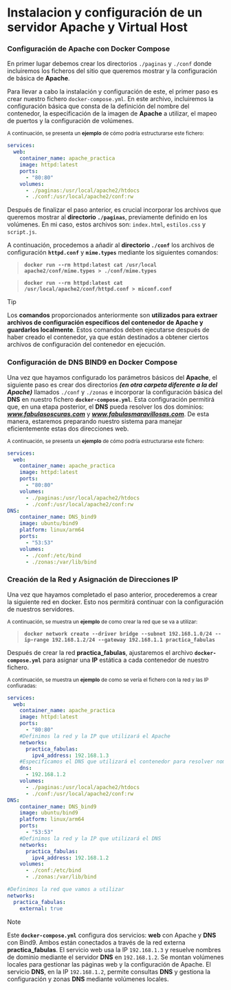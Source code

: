 # Instalacion y configuración de un servidor Apache y Virtual Host

### Configuración de Apache con Docker Compose
En primer lugar debemos crear los directorios `./paginas` y `./conf` donde incluiremos los ficheros del sitio que queremos mostrar y la configuración de básica de **Apache**.

Para llevar a cabo la instalación y configuración de este, el primer paso es crear nuestro fichero `docker-compose.yml`. En este archivo, incluiremos la configuración básica que consta de la definición del nombre del contenedor, la especificación de la imagen de **Apache** a utilizar, el mapeo de puertos y la configuración de volúmenes.

<sup>A continuación, se presenta un **ejemplo** de cómo podría estructurarse este fichero:</sup>

```yml
services:
  web:
    container_name: apache_practica
    image: httpd:latest
    ports:
      - "80:80"
    volumes:
      - ./paginas:/usr/local/apache2/htdocs
      - ./conf:/usr/local/apache2/conf:rw
```

Después de finalizar el paso anterior, es crucial incorporar los archivos que queremos mostrar al **directorio `./paginas`**, previamente definido en los volúmenes. En mi caso, estos archivos son: `index.html`, `estilos.css` y `script.js`.

A continuación, procedemos a añadir al **directorio `./conf`** los archivos de configuración **`httpd.conf`** y **`mime.types`** mediante los siguientes comandos:

> **`docker run --rm httpd:latest cat /usr/local apache2/conf/mime.types > ./conf/mime.types`**

> **`docker run --rm httpd:latest cat /usr/local/apache2/conf/httpd.conf > miconf.conf`**

>[!TIP]
>Los **comandos** proporcionados anteriormente son **utilizados para extraer archivos de configuración específicos del contenedor de Apache y guardarlos localmente**. Estos comandos deben ejecutarse después de haber creado el contenedor, ya que están destinados a obtener ciertos archivos de configuración del contenedor en ejecución.

### Configuración de DNS BIND9 en Docker Compose

Una vez que hayamos configurado los parámetros básicos del **Apache**, el siguiente paso es crear dos directorios ***(en otra carpeta diferente a la del Apache)*** llamados `./conf` y `./zonas` e incorporar la configuración básica del **DNS** en nuestro fichero **`docker-compose.yml`**. Esta configuración permitirá que, en una etapa posterior, el **DNS** pueda resolver los dos dominios: ***www.fabulasoscuras.com*** y ***www.fabulasmaravillosas.com***. De esta manera, estaremos preparando nuestro sistema para manejar eficientemente estas dos direcciones web.

<sup>A continuación, se presenta un **ejemplo** de cómo podría estructurarse este fichero:</sup>

```yml
services:
  web:
    container_name: apache_practica
    image: httpd:latest
    ports:
      - "80:80"
    volumes:
      - ./paginas:/usr/local/apache2/htdocs
      - ./conf:/usr/local/apache2/conf:rw
DNS:
    container_name: DNS_bind9
    image: ubuntu/bind9
    platform: linux/arm64
    ports:
      - "53:53"
    volumes:
      - ./conf:/etc/bind
      - ./zonas:/var/lib/bind
```
### Creación de la Red y Asignación de Direcciones IP

Una vez que hayamos completado el paso anterior, procederemos a crear la siguiente red en docker. Esto nos permitirá continuar con la configuración de nuestros servidores.

<sup>A continuación, se muestra un **ejemplo** de como crear la red que se va a utilizar:</sup>


> **`docker network create --driver bridge --subnet 192.168.1.0/24 --ip-range 192.168.1.2/24 --gateway 192.168.1.1 practica_fabulas`**

Después de crear la red **practica_fabulas**, ajustaremos el archivo **`docker-compose.yml`** para asignar una **IP** estática a cada contenedor de nuestro fichero.

<sup>A continuación, se muestra un **ejemplo** de como se vería el fichero con la red y las IP confiuradas:</sup>

```yml
services:
  web:
    container_name: apache_practica
    image: httpd:latest
    ports:
      - "80:80"
    #Definimos la red y la IP que utilizará el Apache
    networks:
      practica_fabulas:
        ipv4_address: 192.168.1.3
    #Especificamos el DNS que utilizará el contenedor para resolver nombres de dominio.
    dns:
      - 192.168.1.2
    volumes:
      - ./paginas:/usr/local/apache2/htdocs
      - ./conf:/usr/local/apache2/conf:rw
DNS:
    container_name: DNS_bind9
    image: ubuntu/bind9
    platform: linux/arm64
    ports:
      - "53:53"
    #Definimos la red y la IP que utilizará el DNS
    networks:
      practica_fabulas:
        ipv4_address: 192.168.1.2
    volumes:
      - ./conf:/etc/bind
      - ./zonas:/var/lib/bind

#Definimos la red que vamos a utilizar
networks:
  practica_fabulas:
    external: true
```

>[!NOTE]
>Este **`docker-compose.yml`** configura dos servicios: **web** con Apache y **DNS** con Bind9. Ambos están conectados a través de la red externa **practica_fabulas**. El servicio web usa la IP `192.168.1.3` y resuelve nombres de dominio mediante el servidor **DNS** en `192.168.1.2`. Se montan volúmenes locales para gestionar las páginas web y la configuración de Apache. El servicio **DNS**, en la IP `192.168.1.2`, permite consultas **DNS** y gestiona la configuración y zonas **DNS** mediante volúmenes locales.